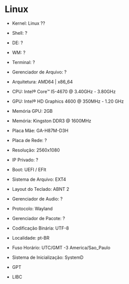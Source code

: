 # Linux

- Kernel:     Linux ?? 
- Shell:      ?
- DE:         ?
- WM:         ?
- Terminal:   ?

- Gerenciador de Arquivo: ?

- Arquitetura:    AMD64 | x86_64
- CPU:            Intel® Core™ I5-4670 @ 3.40GHz - 3.80GHz
- GPU:            Intel® HD Graphics 4600 @ 350MHz - 1.20 GHz 
- Memória GPU:    2GB
- Memória:        Kingston DDR3 @ 1600MHz
- Placa Mãe:      GA-H87M-D3H 
- Placa de Rede:  ?
- Resolução:      2560x1080 
- IP Privado:     ?


- Boot:   UEFI / EFIt

- Sistema de Arquivo:   EXT4
- Layout do Teclado: ABNT 2

- Gerenciador de Audio: ?
- Protocolo:  Wayland
- Gerenciador de Pacote:  ?

- Codificação Binária:  UTF-8

- Localidade: pt-BR

- Fuso Horário:  UTC/GMT -3 America/Sao_Paulo
- Sistema de Inicialização: SystemD

- GPT

- LIBC
